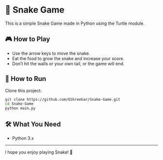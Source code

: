# 🐍 Snake Game  

This is a simple Snake Game made in Python using the Turtle module.  

## 🎮 How to Play  
- Use the arrow keys to move the snake.  
- Eat the food to grow the snake and increase your score.  
- Don’t hit the walls or your own tail, or the game will end.  

## 🚀 How to Run
Clone this project:  
   ```bash  
   git clone https://github.com/GShreekar/Snake-Game.git
   cd Snake-Game
   python main.py
   ```

## 🛠️ What You Need
- Python 3.x

---
I hope you enjoy playing Snake! 🐍
